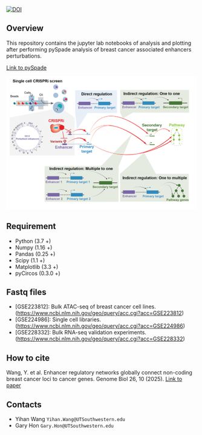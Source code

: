 [![DOI](https://zenodo.org/badge/DOI/10.5281/zenodo.14536572.svg)](https://doi.org/10.5281/zenodo.14536572)
## Overview
This repository contains the jupyter lab notebooks of analysis and plotting after performing pySpade analysis of breast cancer associated enhancers perturbations.

[Link to pySpade](https://github.com/yihan1119/pySpade)

![Over-view](./MISC/Overview1.png "Overview")

## Requirement
* Python (3.7 +)
* Numpy (1.16 +)
* Pandas (0.25 +)
* Scipy (1.1 +)
* Matplotlib (3.3 +)
* pyCircos (0.3.0 +)

## Fastq files
* [GSE223812]: Bulk ATAC-seq of breast cancer cell lines. (https://www.ncbi.nlm.nih.gov/geo/query/acc.cgi?acc=GSE223812)
* [GSE224986]: Single cell libraries. (https://www.ncbi.nlm.nih.gov/geo/query/acc.cgi?acc=GSE224986)
* [GSE228332]: Bulk RNA-seq validation experiments. (https://www.ncbi.nlm.nih.gov/geo/query/acc.cgi?acc=GSE228332)

## How to cite 
Wang, Y. et al. Enhancer regulatory networks globally connect non-coding breast cancer loci to cancer genes. Genome Biol 26, 10 (2025).
[Link to paper](https://genomebiology.biomedcentral.com/articles/10.1186/s13059-025-03474-0)

## Contacts
* Yihan Wang `Yihan.Wang@UTSouthwestern.edu`
* Gary Hon `Gary.Hon@UTSouthwestern.edu`
